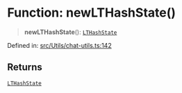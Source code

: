 # Function: newLTHashState()

> **newLTHashState**(): [`LTHashState`](../type-aliases/LTHashState.md)

Defined in: [src/Utils/chat-utils.ts:142](https://github.com/Fokusdotid/bail/blob/0fe6346a5ff68a74eb71890335c982b44e2da604/src/Utils/chat-utils.ts#L142)

## Returns

[`LTHashState`](../type-aliases/LTHashState.md)

